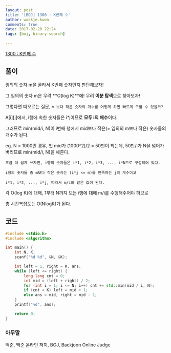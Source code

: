 ```yaml
---
layout: post
title: '[BOJ] 1300 : K번째 수'
author: wookje.kwon
comments: true
date: 2017-02-20 22:24
tags: [boj, binary-search]

---
```


[1300 : K번째 수](https://www.acmicpc.net/problem/1300)

## 풀이  

임의의 숫자 m을 골라서 K번째 숫자인지 판단해보자!  

그 임의의 숫자 m은 무려 **O(log K)**에! 무려 **이분 탐색**으로 찾아보자!

그렇다면 떠오르는 질문, `m 보다 작은 숫자의 개수를 어떻게 하면 빠르게 구할 수 있을까?`

A[i][j]에서, i행에 속한 숫자들은 i*j이므로 **모두 i의 배수**이다.

그러므로 min(mid/i, N)이 i번째 행에서 mid보다 작은(= 임의의 m보다 작은) 숫자들의 개수가 된다.

eg. N = 1000인 경우, 첫 mid가 (1000^2)/2 = 50만이 되는데, 50만/i가 N을 넘어가버리므로 min(mid/i, N)을 해준다.    

```
조금 더 쉽게 쓰자면, i행의 숫자들은 i*1, i*2, i*3, ..., i*N으로 구성되어 있다.

i행의 숫자들 중 m보다 작은 숫자는 (i*j <= m)를 만족하는 j의 개수이고

i*1, i*2, ..., i*j, 따라서 m/i와 같은 값이 된다.
```

각 O(log K)에 대해, 1부터 N까지 모든 i행에 대해 m/i를 수행해주어야 하므로

총 시간복잡도는 O(NlogK)가 된다.


## 코드

```cpp
#include <stdio.h>
#include <algorithm>

int main() {
	int N, K;
	scanf("%d %d", &N, &K);

	int left = 1, right = K, ans;
	while (left <= right) {
		long long cnt = 0;
		int mid = (left + right) / 2;
		for (int i = 1; i <= N; i++) cnt += std::min(mid / i, N);
		if (cnt < K) left = mid + 1;
		else ans = mid, right = mid - 1;
	}
	printf("%d", ans);

	return 0;
}
```

### 아무말  
백준, 백준 온라인 저지, BOJ, Baekjoon Online Judge
